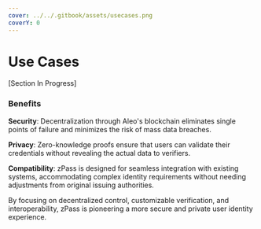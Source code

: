 ```yaml
---
cover: ../../.gitbook/assets/usecases.png
coverY: 0
---
```


# Use Cases

\[Section In Progress]



### Benefits

**Security**: Decentralization through Aleo's blockchain eliminates single points of failure and minimizes the risk of mass data breaches.

**Privacy**: Zero-knowledge proofs ensure that users can validate their credentials without revealing the actual data to verifiers.

**Compatibility**: zPass is designed for seamless integration with existing systems, accommodating complex identity requirements without needing adjustments from original issuing authorities.

By focusing on decentralized control, customizable verification, and interoperability, zPass is pioneering a more secure and private user identity experience.
